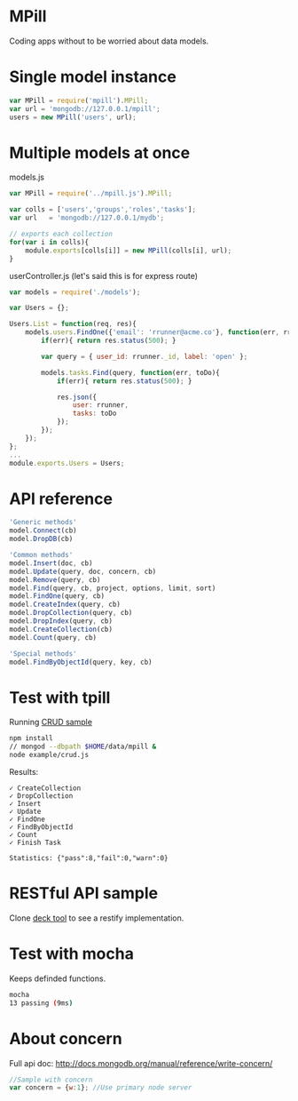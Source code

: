 MPill
===
Coding apps without to be worried about data models.

Single model instance
===
````js
var MPill = require('mpill').MPill;
var url = 'mongodb://127.0.0.1/mpill';
users = new MPill('users', url);
````

Multiple models at once
===
models.js
````js
var MPill = require('../mpill.js').MPill;

var colls = ['users','groups','roles','tasks'];
var url   = 'mongodb://127.0.0.1/mydb';

// exports each collection
for(var i in colls){
	module.exports[colls[i]] = new MPill(colls[i], url);
}
````
userController.js (let's said this is for express route)
````js
var models = require('./models');

var Users = {};

Users.List = function(req, res){
	models.users.FindOne({'email': 'rrunner@acme.co'}, function(err, rrunner){
		if(err){ return res.status(500); }

		var query = { user_id: rrunner._id, label: 'open' };

		models.tasks.Find(query, function(err, toDo){
			if(err){ return res.status(500); }

			res.json({
				user: rrunner,
				tasks: toDo
			});
		});
	});
};
...
module.exports.Users = Users;
````

API reference
===
````js
'Generic methods'
model.Connect(cb)
model.DropDB(cb)

'Common methods'
model.Insert(doc, cb)
model.Update(query, doc, concern, cb)
model.Remove(query, cb)
model.Find(query, cb, project, options, limit, sort)
model.FindOne(query, cb)
model.CreateIndex(query, cb)
model.DropCollection(query, cb)
model.DropIndex(query, cb)
model.CreateCollection(cb)
model.Count(query, cb)

'Special methods'
model.FindByObjectId(query, key, cb)
````

Test with tpill
===
Running [CRUD sample](example/crud.js)
````bash
npm install
// mongod --dbpath $HOME/data/mpill &
node example/crud.js
````
Results:
````shell
✓ CreateCollection
✓ DropCollection
✓ Insert
✓ Update
✓ FindOne
✓ FindByObjectId
✓ Count
✓ Finish Task

Statistics: {"pass":8,"fail":0,"warn":0}
````
RESTful API sample
==
Clone [deck tool](https://github.com/MoNoApps/deck) to see a restify implementation.

Test with mocha
===
Keeps definded functions.
```bash
mocha
13 passing (9ms)
```

About concern
===
Full api doc: http://docs.mongodb.org/manual/reference/write-concern/

````js
//Sample with concern
var concern = {w:1}; //Use primary node server
````
